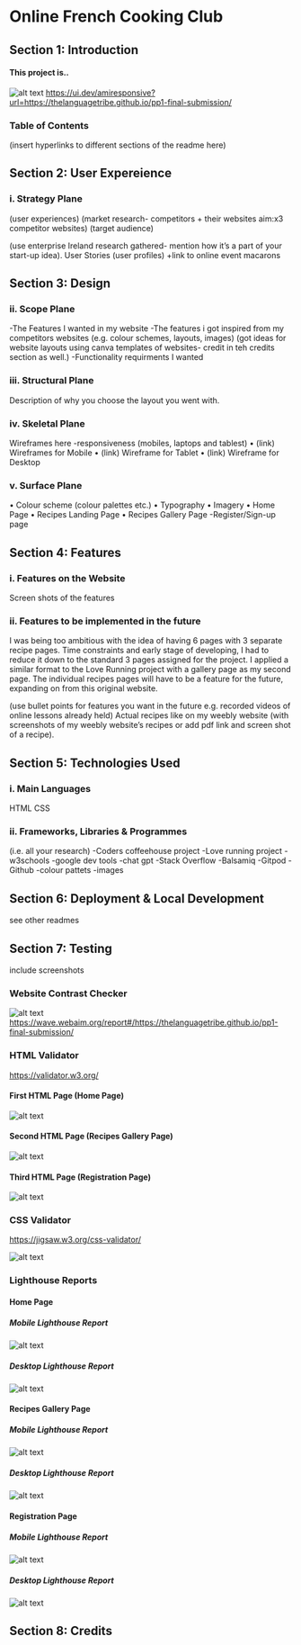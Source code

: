 # Online French Cooking Club

## Section 1: Introduction
#### This project is..

![alt text](assets/images/readme-file-screenshots/ui.dev-amiresponsive-website-checker-1.png)
https://ui.dev/amiresponsive?url=https://thelanguagetribe.github.io/pp1-final-submission/

### Table of Contents

(insert hyperlinks to different sections of the readme here)

## Section 2: User Expereience

### i. Strategy Plane
(user experiences) (market research- competitors + their websites aim:x3 competitor websites) (target audience)

(use enterprise Ireland research gathered- mention how it’s a part of your start-up idea).
User Stories (user profiles)
+link to online event macarons

## Section 3: Design

### ii. Scope Plane
-The Features I wanted in my website
-The features i got inspired from my competitors websites
(e.g. colour schemes, layouts, images)
(got ideas for website layouts using canva templates of websites- credit in teh credits section as well.)
-Functionality requirments I wanted

### iii. Structural Plane

Description of why you choose the layout you went with.

### iv. Skeletal Plane

Wireframes here
-responsiveness (mobiles, laptops and tablest)
•	(link) Wireframes for Mobile
•	(link) Wireframe for Tablet
•	(link) Wireframe for Desktop

### v. Surface Plane

•	Colour scheme (colour palettes etc.)
•	Typography
•	Imagery
•	Home Page
•	Recipes Landing Page
•	Recipes Gallery Page
-Register/Sign-up page

## Section 4: Features

### i. Features on the Website

Screen shots of the features

### ii. Features to be implemented in the future
I was being too ambitious with the idea of having 6 pages with 3 separate recipe pages. Time constraints and early stage of developing, I had to reduce it down to the standard 3 pages assigned for the project.
I applied a similar format to the Love Running project with a gallery page as my second page. 
The individual recipes pages will have to be a feature for the future, expanding on from this original website.

(use bullet points for features you want in the future e.g. recorded videos of online lessons already held)
Actual recipes like on my weebly website (with screenshots of my weebly website’s recipes or add pdf link and screen shot of a recipe).

## Section 5: Technologies Used

### i. Main Languages

HTML
CSS

### ii. Frameworks, Libraries & Programmes

(i.e. all your research)
-Coders coffeehouse project
-Love running project
-w3schools
-google dev tools
-chat gpt
-Stack Overflow
-Balsamiq
-Gitpod
-Github
-colour pattets
-images

## Section 6: Deployment & Local Development

see other readmes

## Section 7: Testing

include screenshots

### Website Contrast Checker

![alt text](assets/images/readme-file-screenshots/colour-contrast-report(webaim)-2.png)
https://wave.webaim.org/report#/https://thelanguagetribe.github.io/pp1-final-submission/

### HTML Validator
https://validator.w3.org/ 

#### First HTML Page (Home Page)
![alt text](assets/images/readme-file-screenshots/first-html-page-validator-testing.png)

#### Second HTML Page (Recipes Gallery Page)
![alt text](assets/images/readme-file-screenshots/second-html-page-validator-testing.png)

#### Third HTML Page (Registration Page)
![alt text](assets/images/readme-file-screenshots/third-html-page-validator-testing.png)


### CSS Validator
https://jigsaw.w3.org/css-validator/

![alt text](assets/images/readme-file-screenshots/css-page-validator-testing.png)

### Lighthouse Reports

#### Home Page
##### Mobile Lighthouse Report
![alt text](assets/images/readme-file-screenshots/first-page-lighthouse-report-mobile.png)
##### Desktop Lighthouse Report
![alt text](assets/images/readme-file-screenshots/first-page-lighthouse-report-desktop.png)

#### Recipes Gallery Page
##### Mobile Lighthouse Report
![alt text](assets/images/readme-file-screenshots/second-page-lighthouse-report-mobile.png)

##### Desktop Lighthouse Report
![alt text](assets/images/readme-file-screenshots/second-page-lighthouse-report-desktop.png)

#### Registration Page
##### Mobile Lighthouse Report
![alt text](assets/images/readme-file-screenshots/third-page-lighthouse-report-mobile.png)
##### Desktop Lighthouse Report
![alt text](assets/images/readme-file-screenshots/third-page-lighthouse-report-desktop.png)


## Section 8: Credits

